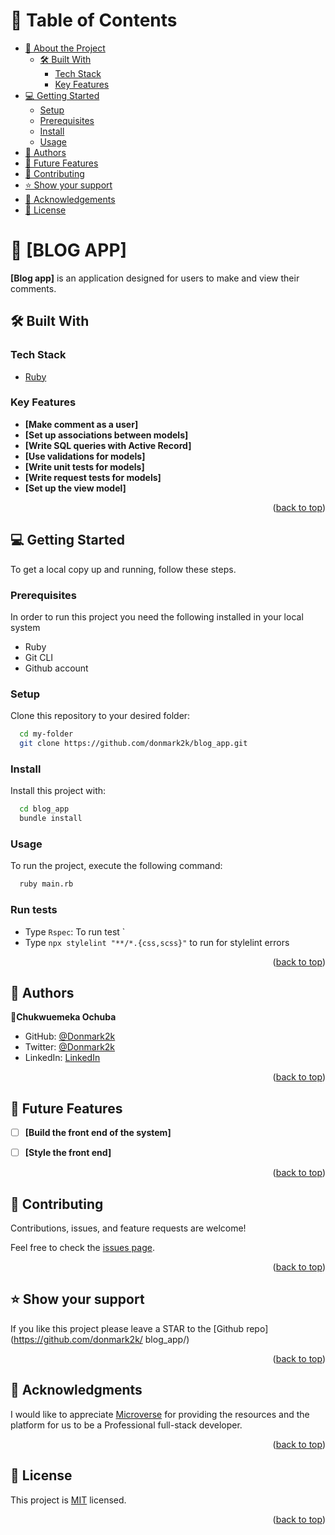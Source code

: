 <!-- TABLE OF CONTENTS -->

# 📗 Table of Contents

- [📖 About the Project](#about-project)
  - [🛠 Built With](#built-with)
    - [Tech Stack](#tech-stack)
    - [Key Features](#key-features)
- [💻 Getting Started](#getting-started)
  - [Setup](#setup)
  - [Prerequisites](#prerequisites)
  - [Install](#install)
  - [Usage](#usage)
- [👥 Authors](#authors)
- [🔭 Future Features](#future-features)
- [🤝 Contributing](#contributing)
- [⭐️ Show your support](#support)
- [🙏 Acknowledgements](#acknowledgements)
- [📝 License](#license)

<!-- PROJECT DESCRIPTION -->

# 📖 [BLOG APP] <a name="about-project"></a>

**[Blog app]** is an application designed for users to make and view their comments.

## 🛠 Built With <a name="built-with"></a>

### Tech Stack <a name="tech-stack"></a>

  <ul>
    <li><a href="https://www.ruby-lang.org/en/">Ruby</a></li>
  </ul>

<!-- Features -->

### Key Features <a name="key-features"></a>

- **[Make comment as a user]**
- **[Set up associations between models]**
- **[Write SQL queries with Active Record]**
- **[Use validations for models]**
- **[Write unit tests for models]**
- **[Write request tests for models]**
- **[Set up the view model]**



<p align="right">(<a href="#readme-top">back to top</a>)</p>

<!-- GETTING STARTED -->

## 💻 Getting Started <a name="getting-started"></a>

To get a local copy up and running, follow these steps.

### Prerequisites

In order to run this project you need the following installed in your local system

<ul>
<li>Ruby</li>
<li>Git CLI</li>
<li>Github account</li>
</ul>

### Setup

Clone this repository to your desired folder:

```sh
  cd my-folder
  git clone https://github.com/donmark2k/blog_app.git
```

### Install

Install this project with:

```sh
  cd blog_app
  bundle install
```

### Usage

To run the project, execute the following command:

```sh
  ruby main.rb
```
### Run tests

-  Type `Rspec`: To run test `
-  Type `npx stylelint "**/*.{css,scss}"` to run for stylelint errors


<p align="right">(<a href="#readme-top">back to top</a>)</p>

<!-- AUTHORS -->

## 👥 Authors <a name="authors"></a>

👤**Chukwuemeka Ochuba**

- GitHub: [@Donmark2k](https://github.com/Donmark2k)
- Twitter: [@Donmark2k](https://twitter.com/donmark2k)
- LinkedIn: [LinkedIn](https://www.linkedin.com/in/chukwuemeka-ochuba/)


<p align="right">(<a href="#readme-top">back to top</a>)</p>

<!-- FUTURE FEATURES -->

## 🔭 Future Features <a name="future-features"></a>


- [ ] **[Build the front end of the system]**
- [ ] **[Style the front end]**



<p align="right">(<a href="#readme-top">back to top</a>)</p>

<!-- CONTRIBUTING -->

## 🤝 Contributing <a name="contributing"></a>

Contributions, issues, and feature requests are welcome!

Feel free to check the [issues page](https://github.com/donmark2k/blog_app/issues).

<p align="right">(<a href="#readme-top">back to top</a>)</p>

<!-- SUPPORT -->

## ⭐️ Show your support <a name="support"></a>

If you like this project please leave a STAR to the [Github repo](https://github.com/donmark2k/
blog_app/)

<p align="right">(<a href="#readme-top">back to top</a>)</p>

<!-- ACKNOWLEDGEMENTS -->

## 🙏 Acknowledgments <a name="acknowledgements"></a>

I would like to appreciate [Microverse](https://www.microverse.org/) for providing the resources and the platform for us to be a Professional full-stack developer.
<p align="right">(<a href="#readme-top">back to top</a>)</p>

<!-- LICENSE -->

## 📝 License <a name="license"></a>

This project is [MIT](./LICENSE) licensed.


<p align="right">(<a href="#readme-top">back to top</a>)</p>
